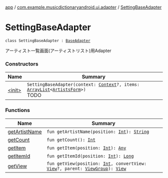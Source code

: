 [app](../../index.md) / [com.example.musicdictionaryandroid.ui.adapter](../index.md) / [SettingBaseAdapter](./index.md)

# SettingBaseAdapter

`class SettingBaseAdapter : `[`BaseAdapter`](https://developer.android.com/reference/android/widget/BaseAdapter.html)

アーティスト一覧画面(アーティストリスト)用Adapter

### Constructors

| Name | Summary |
|---|---|
| [&lt;init&gt;](-init-.md) | `SettingBaseAdapter(context: `[`Context`](https://developer.android.com/reference/android/content/Context.html)`?, items: `[`ArrayList`](https://developer.android.com/reference/java/util/ArrayList.html)`<`[`ArtistsForm`](../../com.example.musicdictionaryandroid.model.entity/-artists-form/index.md)`>)`<br>TODO |

### Functions

| Name | Summary |
|---|---|
| [getArtistName](get-artist-name.md) | `fun getArtistName(position: `[`Int`](https://kotlinlang.org/api/latest/jvm/stdlib/kotlin/-int/index.html)`): `[`String`](https://kotlinlang.org/api/latest/jvm/stdlib/kotlin/-string/index.html) |
| [getCount](get-count.md) | `fun getCount(): `[`Int`](https://kotlinlang.org/api/latest/jvm/stdlib/kotlin/-int/index.html) |
| [getItem](get-item.md) | `fun getItem(position: `[`Int`](https://kotlinlang.org/api/latest/jvm/stdlib/kotlin/-int/index.html)`): `[`Any`](https://kotlinlang.org/api/latest/jvm/stdlib/kotlin/-any/index.html) |
| [getItemId](get-item-id.md) | `fun getItemId(position: `[`Int`](https://kotlinlang.org/api/latest/jvm/stdlib/kotlin/-int/index.html)`): `[`Long`](https://kotlinlang.org/api/latest/jvm/stdlib/kotlin/-long/index.html) |
| [getView](get-view.md) | `fun getView(position: `[`Int`](https://kotlinlang.org/api/latest/jvm/stdlib/kotlin/-int/index.html)`, convertView: `[`View`](https://developer.android.com/reference/android/view/View.html)`?, parent: `[`ViewGroup`](https://developer.android.com/reference/android/view/ViewGroup.html)`): `[`View`](https://developer.android.com/reference/android/view/View.html) |
